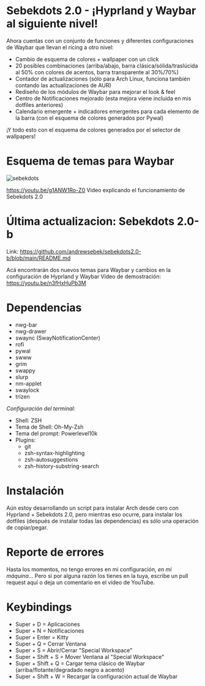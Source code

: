 # Sebekdots 2.0 - ¡Hyprland y Waybar al siguiente nivel!

Ahora cuentas con un conjunto de funciones y diferentes configuraciones de Waybar que llevan el ricing a otro nivel:
- Cambio de esquema de colores + wallpaper con un click
- 20 posibles combinaciones (arriba/abajo, barra clásica/sólida/traslúcida al 50% con colores de acentos, barra transparente al 30%/70%)
- Contador de actualizaciones (sólo para Arch Linux, funciona también contando las actualizaciones de AUR)
- Rediseño de los módulos de Waybar para mejorar el look & feel
- Centro de Notificaciones mejorado (esta mejora viene incluida en mis dotfiles anteriores)
- Calendario emergente + indicadores emergentes para cada elemento de la barra (con el esquema de colores generados por Pywal)

¡Y todo esto con el esquema de colores generados por el selector de wallpapers!

# Esquema de temas para Waybar

![sebekdots](https://github.com/andrewsebek/sebekdots/assets/121652305/b1931a97-48a3-4635-9abf-3c379aa6e408)

https://youtu.be/g1ANW1Ro-Z0
Video explicando el funcionamiento de Sebekdots 2.0

# Última actualizacion: Sebekdots 2.0-b
Link: https://github.com/andrewsebek/sebekdots2.0-b/blob/main/README.md

Acá encontrarán dos nuevos temas para Waybar y cambios en la configuración de Hyprland y Waybar
Video de demostración: https://youtu.be/n3fHxHuPb3M

# Dependencias 

- nwg-bar
- nwg-drawer
- swaync (SwayNotificationCenter)
- rofi
- pywal
- swww
- grim
- swappy
- slurp
- nm-applet
- swaylock
- trizen

*Configuración del terminal:*

- Shell: ZSH
- Tema de Shell: Oh-My-Zsh
- Tema del prompt: Powerlevel10k
- Plugins:
  - git
  - zsh-syntax-highlighting
  - zsh-autosuggestions
  - zsh-history-substring-search 

# Instalación

Aún estoy desarrollando un script para instalar Arch desde cero con Hyprland + Sebekdots 2.0, pero mientras eso ocurre, para instalar los dotfiles (después de instalar todas las dependencias) es sólo una operación de copiar/pegar.

# Reporte de errores

Hasta los momentos, no tengo errores en mi configuración, _en mi máquina_... Pero si por alguna razón los tienes en la tuya, escribe un pull request aquí o deja un comentario en el vídeo de YouTube.

# Keybindings

- Super + D = Aplicaciones
- Super + N = Notificaciones
- Super + Enter = Kitty
- Super + Q = Cerrar Ventana
- Super + S = Abrir/Cerrar "Special Workspace"
- Super + Shift + S = Mover Ventana al "Special Workspace"
- Super + Shift + Q = Cargar tema clásico de Waybar (arriba/flotante/degradado negro a acento)
- Super + Shift + W = Recargar la configuración actual de Waybar




